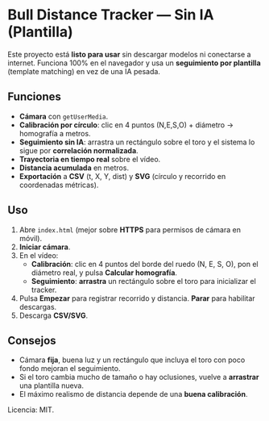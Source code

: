 # Bull Distance Tracker — Sin IA (Plantilla)

Este proyecto está **listo para usar** sin descargar modelos ni conectarse a internet.
Funciona 100% en el navegador y usa un **seguimiento por plantilla** (template matching) en vez de una IA pesada.

## Funciones
- **Cámara** con `getUserMedia`.
- **Calibración por círculo**: clic en 4 puntos (N,E,S,O) + diámetro → homografía a metros.
- **Seguimiento sin IA**: arrastra un rectángulo sobre el toro y el sistema lo sigue por **correlación normalizada**.
- **Trayectoria en tiempo real** sobre el vídeo.
- **Distancia acumulada** en metros.
- **Exportación** a **CSV** (t, X, Y, dist) y **SVG** (círculo y recorrido en coordenadas métricas).

## Uso
1. Abre `index.html` (mejor sobre **HTTPS** para permisos de cámara en móvil).  
2. **Iniciar cámara**.
3. En el vídeo:  
   - **Calibración**: clic en 4 puntos del borde del ruedo (N, E, S, O), pon el diámetro real, y pulsa **Calcular homografía**.  
   - **Seguimiento**: **arrastra** un rectángulo sobre el toro para inicializar el tracker.  
4. Pulsa **Empezar** para registrar recorrido y distancia. **Parar** para habilitar descargas.
5. Descarga **CSV/SVG**.

## Consejos
- Cámara **fija**, buena luz y un rectángulo que incluya el toro con poco fondo mejoran el seguimiento.
- Si el toro cambia mucho de tamaño o hay oclusiones, vuelve a **arrastrar** una plantilla nueva.
- El máximo realismo de distancia depende de una **buena calibración**.

Licencia: MIT.
